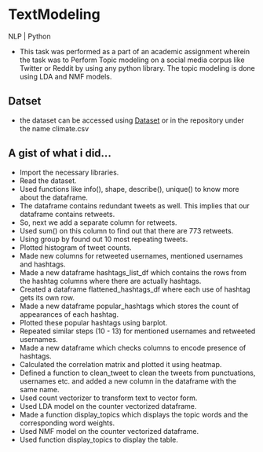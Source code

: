 # TextModeling
NLP | Python
- This task was performed as a part of an academic assignment wherein the task was to  Perform Topic modeling on a social media corpus like Twitter or Reddit by using any python library. 
The topic modeling is done using LDA and NMF models.
## Datset
- the dataset can be accessed using [Dataset](https://github.com/SimranKaur-23/TextModeling/blob/main/climate_tweets.csv) or in the repository under the name climate.csv
## A gist of what i did...
 - Import the necessary libraries.
 - Read the dataset.
 - Used functions like info(), shape, describe(), unique() to know more about the dataframe.
 - The dataframe contains redundant tweets as well. This implies that our dataframe contains retweets.
 - So, next we add a separate column for retweets.
 - Used sum() on this column to find out that there are 773 retweets.
 - Using group by found out 10 most repeating tweets.
 - Plotted histogram of tweet counts.
 - Made new columns for retweeted usernames, mentioned usernames and hashtags.
 - Made a new dataframe hashtags_list_df which contains the rows from the hashtag columns where there are actually hashtags.
 - Created a dataframe flattened_hashtags_df where each use of hashtag gets its own row.
 - Made a new dataframe popular_hashtags which stores the count of appearances of each hashtag.
 - Plotted these popular hashtags using barplot.
 - Repeated similar steps (10 - 13) for mentioned usernames and retweeted usernames.
 - Made a new dataframe which checks columns to encode presence of hashtags.
 - Calculated the correlation matrix and plotted it using heatmap.
 - Defined a function to clean_tweet to clean the tweets from punctuations, usernames etc. and added a new column in the dataframe with the same name.
 - Used count vectorizer to transform text to vector form.
 - Used LDA model on the counter vectorized dataframe.
 - Made a function display_topics which displays the topic words and the corresponding word weights.
 - Used NMF model on the counter vectorized dataframe.
 - Used function display_topics to display the table.
